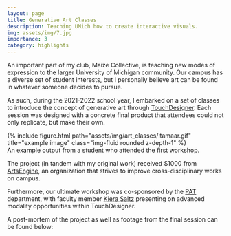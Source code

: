 ```yaml
---
layout: page
title: Generative Art Classes
description: Teaching UMich how to create interactive visuals.
img: assets/img/7.jpg
importance: 3
category: highlights
---
```


An important part of my club, Maize Collective, is teaching new modes of expression to the larger University of Michigan community. Our campus has a diverse set of student interests, but I personally believe art can be found in whatever someone decides to pursue.

As such, during the 2021-2022 school year, I embarked on a set of classes to introduce the concept of generative art through [TouchDesigner](https://derivative.ca/). Each session was designed with a concrete final product that attendees could not only replicate, but make their own.

<div class="row justify-content-center">
    <div class="col-8 mt-3 mt-md-0">
        {% include figure.html path="assets/img/art_classes/itamaar.gif" title="example image" class="img-fluid rounded z-depth-1" %}
    </div>
</div>
<div class="caption">
    An example output from a student who attended the first workshop.
</div>

The project (in tandem with my original work) received $1000 from [ArtsEngine](https://artsengine.engin.umich.edu/), an organization that strives to improve cross-disciplinary works on campus. 

Furthermore, our ultimate workshop was co-sponsored by the [PAT](https://smtd.umich.edu/departments/performing-arts-technology/) department, with faculty member [Kiera Saltz](https://kierasaltz.com/) presenting on advanced modality opportunities within TouchDesigner.

A post-mortem of the project as well as footage from the final session can be found below:

